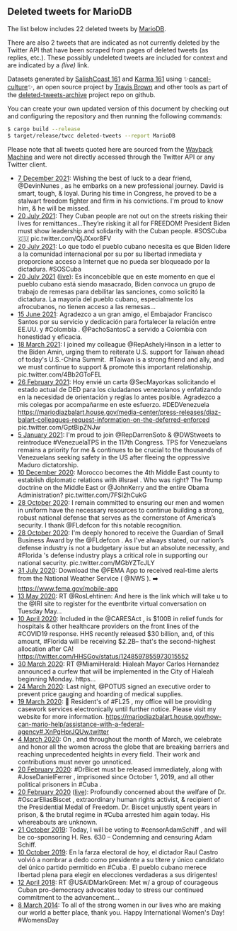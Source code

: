 ## Deleted tweets for MarioDB

The list below includes 22 deleted tweets by
[MarioDB](https://twitter.com/MarioDB).

There are also 2 tweets that are indicated as not currently
deleted by the Twitter API that have been scraped from pages of deleted tweets (as replies, etc.).
These possibly undeleted tweets are included for context and are indicated by a _(live)_ link.


Datasets generated by [SalishCoast 161](https://twitter.com/SalishCoastA) and [Karma 161](https://twitter.com/KarmaOneSixOne)
using ✨[cancel-culture](https://github.com/travisbrown/cancel-culture)✨, an open source project by [Travis Brown](https://twitter.com/travisbrown) 
and other tools as part of the [deleted-tweets-archive](https://github.com/salcoast/deleted-tweets-archive/) project repo on github.

You can create your own updated version of this document by checking out and configuring the
repository and then running the following commands:

```bash
$ cargo build --release
$ target/release/twcc deleted-tweets --report MarioDB
```

Please note that all tweets quoted here are sourced from the
[Wayback Machine](https://web.archive.org) and were not directly accessed through the Twitter API or
any Twitter client.

* [ 7 December 2021](https://web.archive.org/web/20211207005841/https://twitter.com/MarioDB/status/1468020285970554885): Wishing the best of luck to a dear friend,  @DevinNunes , as he embarks on a new professional journey. David is smart, tough, & loyal. During his time in Congress, he proved to be a stalwart freedom fighter and firm in his convictions. I'm proud to know him, & he will be missed.
* [20 July 2021](https://web.archive.org/web/20210720155214/https://twitter.com/MarioDB/status/1417512275762634755): They Cuban people are not out on the streets risking their lives for remittances…They’re risking it all for FREEDOM! President Biden must show leadership and solidarity with the Cuban people.  #SOSCuba  🇨🇺 pic.twitter.com/QjJXxor8FV
* [20 July 2021](https://web.archive.org/web/20210720003701/https://twitter.com/MarioDB/status/1417282334378930177): Lo que todo el pueblo cubano necesita es que Biden lidere a la comunidad internacional por su por su libertad inmediata y proporcione acceso a Internet que no pueda ser bloqueado por la dictadura.  #SOSCuba
* [20 July 2021](https://web.archive.org/web/20210720003701/https://twitter.com/MarioDB/status/1417282334378930177) ([live](https://twitter.com/MarioDB/status/1417282333422628866)): Es inconcebible que en este momento en que el pueblo cubano está siendo masacrado, Biden convoca un grupo de trabajo de remesas para debilitar las sanciones, como solicitó la dictadura. La mayoría del pueblo cubano, especialmente los afrocubanos, no tienen acceso a las remesas…
* [15 June 2021](https://web.archive.org/web/20210615205024/https://twitter.com/MarioDB/status/1404904045811322883): Agradezco a un gran amigo, el Embajador Francisco Santos por su servicio y dedicación para fortalecer la relación entre EE.UU. y  #Colombia .  @PachoSantosC  a servido a Colombia con honestidad y eficacia.
* [18 March 2021](https://web.archive.org/web/20210318184040/https://twitter.com/MarioDB/status/1372618928145498114): I joined my colleague @RepAshelyHinson in a letter to the Biden Amin, urging them to reiterate U.S. support for Taiwan ahead of today's U.S.-China Summit.  #Taiwan  is a strong friend and ally, and we must continue to support & promote this important relationship. pic.twitter.com/4Bb2GToFEL
* [26 February 2021](https://web.archive.org/web/20210226195405/https://twitter.com/MarioDB/status/1365389638756667393): Hoy envié un carta  @SecMayorkas  solicitando el estado actual de DED para los ciudadanos venezolanos y enfatizando en la necesidad de orientación y reglas lo antes posible. Agradezco a mis colegas por acompañarme en este esfuerzo.  #DEDVenezuela   https://mariodiazbalart.house.gov/media-center/press-releases/diaz-balart-colleagues-request-information-on-the-deferred-enforced  pic.twitter.com/GptBipZNJw
* [ 5 January 2021](https://web.archive.org/web/20210105170527/https://twitter.com/MarioDB/status/1346502957429354506): I'm proud to join  @RepDarrenSoto  &  @DWStweets  to reintroduce  #VenezuelaTPS  in the 117th Congress. TPS for Venezuelans remains a priority for me & continues to be crucial to the thousands of Venezuelans seeking safety in the US after fleeing the oppressive Maduro dictatorship.
* [10 December 2020](https://web.archive.org/web/20201210193529/https://twitter.com/MarioDB/status/1337118643549822980): Morocco becomes the 4th Middle East county to establish diplomatic relations with  #Israel . Who was right? The Trump doctrine on the Middle East or  @JohnKerry  and the entire Obama Administration? pic.twitter.com/7FSl2hCukG
* [28 October 2020](https://web.archive.org/web/20201028170744/https://twitter.com/MarioDB/status/1321498002914246658): I remain committed to ensuring our men and women in uniform have the necessary resources to continue building a strong, robust national defense that serves as the cornerstone of America’s security. I thank  @FLdefcon  for this notable recognition.
* [28 October 2020](https://web.archive.org/web/20201028170744/https://twitter.com/MarioDB/status/1321498002914246658): I'm deeply honored to receive the Guardian of Small Business Award by the  @FLdefcon . As I've always stated, our nation’s defense industry is not a budgetary issue but an absolute necessity, and  #Florida 's defense industry plays a critical role in supporting our national security. pic.twitter.com/MGbYZTcJLY
* [31 July 2020](https://web.archive.org/web/20200731173538/https://twitter.com/MarioDB/status/1289253315616727041): Download the  @FEMA  App to received real-time alerts from the National Weather Service ( @NWS ). ➡️  https://www.fema.gov/mobile-app
* [13 May 2020](https://web.archive.org/web/20200513184721/https://twitter.com/MarioDB/status/1260642807879999489): RT @RosLehtinen: And here is the link which will take u to the @IRI site to register for the eventbrite virtual conversation on Tuesday May…
* [10 April 2020](https://web.archive.org/web/20200410162141/https://twitter.com/MarioDB/status/1248645826857046017): Included in the  @CARESAct , is $100B in relief funds for hospitals & other healthcare providers on the front lines of the  #COVID19  response. HHS recently released $30 billion, and, of this amount,  #Florida  will be receiving $2.2B– that's the second-highest allocation after CA! https://twitter.com/HHSGov/status/1248597855973015552
* [30 March 2020](https://web.archive.org/web/20200330204438/https://twitter.com/MarioDB/status/1244727257102536706): RT @MiamiHerald: Hialeah Mayor Carlos Hernandez announced a curfew that will be implemented in the City of Hialeah beginning Monday.  https…
* [24 March 2020](https://web.archive.org/web/20200324171354/https://twitter.com/MarioDB/status/1242499897116557316): Last night, @POTUS signed an executive order to prevent price gauging and hoarding of medical supplies.
* [19 March 2020](https://web.archive.org/web/20200319232224/https://twitter.com/MarioDB/status/1240759945282363393): 🚨 Resident's of  #FL25 , my office will be providing casework services electronically until further notice. Please visit my website for more information. https://mariodiazbalart.house.gov/how-can-mario-help/assistance-with-a-federal-agency#.XnPqHprJQUw.twitter
* [ 4 March 2020](https://web.archive.org/web/20200304140631/https://twitter.com/MarioDB/status/1235202668655767554): On , and throughout the month of March, we celebrate and honor all the women across the globe that are breaking barriers and reaching unprecedented heights in every field. Their work and contributions must never go unnoticed.
* [20 February 2020](https://web.archive.org/web/20200220184240/https://twitter.com/MarioDB/status/1230562899480854529): #DrBicet  must be released immediately, along with  #JoseDanielFerrer , imprisoned since October 1, 2019, and all other political prisoners in  #Cuba .
* [20 February 2020](https://web.archive.org/web/20200220184240/https://twitter.com/MarioDB/status/1230562899480854529) ([live](https://twitter.com/MarioDB/status/1230562627018878982)): Profoundly concerned about the welfare of Dr.  #OscarEliasBiscet , extraordinary human rights activist, & recipient of the Presidential Medal of Freedom. Dr. Biscet unjustly spent years in prison, & the brutal regime in  #Cuba  arrested him again today. His whereabouts are unknown.
* [21 October 2019](https://web.archive.org/web/20191021171952/https://twitter.com/MarioDB/status/1186323761190129666): Today, I will be voting to  #censorAdamSchiff , and will be co-sponsoring H. Res. 630 – Condemning and censuring Adam Schiff.
* [10 October 2019](https://web.archive.org/web/20191010204119/https://twitter.com/MarioDB/status/1182393465428152320): En la farza electoral de hoy, el dictador Raul Castro volvió a nombrar a dedo como presidente a su títere y único candidato del único partido permitido en  #Cuba . El pueblo cubano merece libertad plena para elegir en elecciones verdaderas a sus dirigentes!
* [12 April 2018](https://web.archive.org/web/20180412171707/https://twitter.com/MarioDB/status/984480546326794242): RT @USAIDMarkGreen: Met w/ a group of courageous Cuban pro-democracy advocates today to stress our continued commitment to the advancement…
* [ 8 March 2014](https://web.archive.org/web/20141228220704/https://twitter.com/MarioDB/status/442300144214491138?screen_name=MarioDB&screen_name=MarioDB&id=442300144214491138&id=442300144214491138): To all of the strong women in our lives who are making our world a better place, thank you. Happy International Women's Day!  #WomensDay
